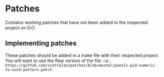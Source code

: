 Patches
=======

Contains working patches that have not been added to the respected project on D.O.

## Implementing patches

These patches should be added in a make file with their respected project.
You will want to use the Raw version of the file.
i.e., `https://github.com/scottalan/patches/blob/master/panels-pid-numeric-to-uuid-pattern.patch`
